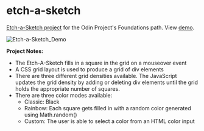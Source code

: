 # etch-a-sketch
[Etch-a-Sketch project](https://www.theodinproject.com/courses/foundations/lessons/etch-a-sketch-project) for the Odin Project's Foundations path. View [demo](https://lenschmi.github.io/etch-a-sketch/).

![Etch-a-Sketch_Demo](https://user-images.githubusercontent.com/61850952/140662830-4d7ff3e9-73f0-4a36-9be6-9de6378f92f8.png)


**Project Notes:**
- The Etch-A-Sketch fills in a square in the grid on a mouseover event
- A CSS grid layout is used to produce a grid of div elements
- There are three different grid densities available. The JavaScript updates the grid density by adding or deleting div elements until the grid holds the appropriate number of squares. 
- There are three color modes available:
  - Classic: Black
  - Rainbow: Each square gets filled in with a random color generated using Math.random()
  - Custom: The user is able to select a color from an HTML color input


